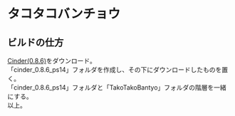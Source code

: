 # タコタコバンチョウ

## ビルドの仕方
[Cinder(0.8.6)](http://libcinder.org)をダウンロード。  
「cinder_0.8.6_ps14」フォルダを作成し、その下にダウンロードしたものを置く。  
「cinder_0.8.6_ps14」フォルダと「TakoTakoBantyo」フォルダの階層を一緒にする。  
以上。
